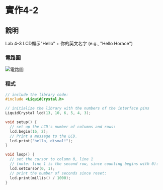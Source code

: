 
# 實作4-2

## 說明
Lab 4-3 LCD顯示"Hello" + 你的英文名字 (e.g., "Hello Horace")

### 電路圖
![電路圖](https://user-images.githubusercontent.com/10968626/138578710-9e41213d-c726-4ea8-a417-328ca6cc4221.png)

### 程式
```C
// include the library code:
#include <LiquidCrystal.h>

// initialize the library with the numbers of the interface pins
LiquidCrystal lcd(13, 10, 6, 5, 4, 3);

void setup() {
  // set up the LCD's number of columns and rows:
  lcd.begin(16, 2);
  // Print a message to the LCD.
  lcd.print("hello, dismal!");
}

void loop() {
  // set the cursor to column 0, line 1
  // (note: line 1 is the second row, since counting begins with 0):
  lcd.setCursor(0, 1);
  // print the number of seconds since reset:
  lcd.print(millis() / 1000);
}
```

